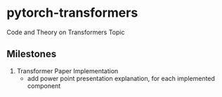 # pytorch-transformers
Code and Theory on Transformers Topic

## Milestones  

1.  Transformer Paper Implementation
    - add power point presentation explanation, for each implemented component